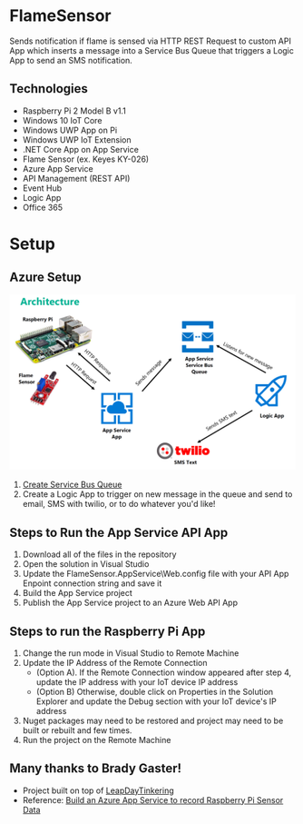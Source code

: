 # FlameSensor
Sends notification if flame is sensed via HTTP REST Request to custom API App which inserts a message into a Service Bus Queue that triggers a Logic App to send an SMS notification.

## Technologies
- Raspberry Pi 2 Model B v1.1
- Windows 10 IoT Core
- Windows UWP App on Pi
- Windows UWP IoT Extension
- .NET Core App on App Service
- Flame Sensor (ex. Keyes KY-026)
- Azure App Service
- API Management (REST API)
- Event Hub
- Logic App
- Office 365

# Setup

## Azure Setup
![architecture](images/flame-sensor-architecture.png)

1. [Create Service Bus Queue](https://docs.microsoft.com/en-us/azure/service-bus-messaging/service-bus-dotnet-get-started-with-queues) 
2. Create a Logic App to trigger on new message in the queue and send to email, SMS with twilio, or to do whatever you'd like!

## Steps to Run the App Service API App
1. Download all of the files in the repository
2. Open the solution in Visual Studio
3. Update the FlameSensor.AppService\Web.config file with your API App Enpoint connection string and save it
4. Build the App Service project
5. Publish the App Service project to an Azure Web API App

## Steps to run the Raspberry Pi App
1. Change the run mode in Visual Studio to Remote Machine
2. Update the IP Address of the Remote Connection
    * (Option A). If the Remote Connection window appeared after step 4, update the IP address with your IoT device IP address 
    * (Option B) Otherwise, double click on Properties in the Solution Explorer and update the Debug section with your IoT device's IP address
3. Nuget packages may need to be restored and project may need to be built or rebuilt and few times.
4. Run the project on the Remote Machine


## Many thanks to Brady Gaster!
- Project built on top of [LeapDayTinkering](https://github.com/bradygaster/LeapDayTinkering"LeapDayTinkering")
- Reference: [Build an Azure App Service to record Raspberry Pi Sensor Data](https://azure.microsoft.com/en-us/blog/build-an-azure-app-service-to-record-raspberry-pi-sensor-data/)

